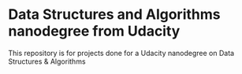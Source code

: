 # Data Structures and Algorithms nanodegree from Udacity
This repository is for projects done for a Udacity nanodegree on Data Structures &amp; Algorithms
